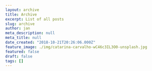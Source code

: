 ```yaml
---
layout: archive
title: Archive
excerpt: List of all posts
slug: archive
author: jan
meta_description: null
meta_title: null
date_created: "2018-10-21T20:26:06.000Z"
feature_image: ./img/catarina-carvalho-wC46c3IL3O0-unsplash.jpg
featured: false
draft: false
tags: []
---
```

